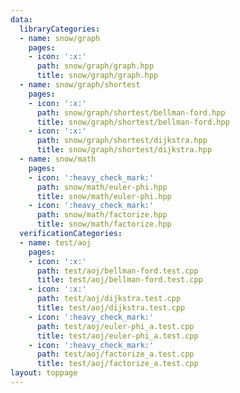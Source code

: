 ```yaml
---
data:
  libraryCategories:
  - name: snow/graph
    pages:
    - icon: ':x:'
      path: snow/graph/graph.hpp
      title: snow/graph/graph.hpp
  - name: snow/graph/shortest
    pages:
    - icon: ':x:'
      path: snow/graph/shortest/bellman-ford.hpp
      title: snow/graph/shortest/bellman-ford.hpp
    - icon: ':x:'
      path: snow/graph/shortest/dijkstra.hpp
      title: snow/graph/shortest/dijkstra.hpp
  - name: snow/math
    pages:
    - icon: ':heavy_check_mark:'
      path: snow/math/euler-phi.hpp
      title: snow/math/euler-phi.hpp
    - icon: ':heavy_check_mark:'
      path: snow/math/factorize.hpp
      title: snow/math/factorize.hpp
  verificationCategories:
  - name: test/aoj
    pages:
    - icon: ':x:'
      path: test/aoj/bellman-ford.test.cpp
      title: test/aoj/bellman-ford.test.cpp
    - icon: ':x:'
      path: test/aoj/dijkstra.test.cpp
      title: test/aoj/dijkstra.test.cpp
    - icon: ':heavy_check_mark:'
      path: test/aoj/euler-phi_a.test.cpp
      title: test/aoj/euler-phi_a.test.cpp
    - icon: ':heavy_check_mark:'
      path: test/aoj/factorize_a.test.cpp
      title: test/aoj/factorize_a.test.cpp
layout: toppage
---
```

